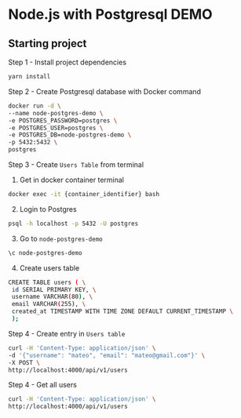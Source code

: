 # Node.js with Postgresql DEMO

## Starting project

Step 1 - Install project dependencies

```bash
yarn install
```

Step 2 - Create Postgresql database with Docker command

```bash
docker run -d \
--name node-postgres-demo \
-e POSTGRES_PASSWORD=postgres \
-e POSTGRES_USER=postgres \
-e POSTGRES_DB=node-postgres-demo \
-p 5432:5432 \
postgres
```

Step 3 - Create `Users Table` from terminal

1.  Get in docker container terminal

```bash
docker exec -it {container_identifier} bash
```

2.  Login to Postgres

```bash
psql -h localhost -p 5432 -U postgres
```

3.  Go to `node-postgres-demo`

```bash
\c node-postgres-demo
```

4.  Create users table

```bash
CREATE TABLE users ( \
 id SERIAL PRIMARY KEY, \
 username VARCHAR(80), \
 email VARCHAR(255), \
 created_at TIMESTAMP WITH TIME ZONE DEFAULT CURRENT_TIMESTAMP \
 );
```

Step 4 - Create entry in `Users table`

```bash
curl -H 'Content-Type: application/json' \
-d '{"username": "mateo", "email": "mateo@gmail.com"}' \
-X POST \
http://localhost:4000/api/v1/users
```

Step 4 - Get all users

```bash
curl -H 'Content-Type: application/json' \
http://localhost:4000/api/v1/users
```
